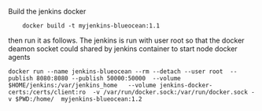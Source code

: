 
Build the jenkins docker 

```docker
    docker build -t myjenkins-blueocean:1.1
```

then run it as follows. The jenkins is run with user root so that the docker deamon socket could shared by jenkins container to start node docker agents 

```docker
docker run --name jenkins-blueocean --rm --detach --user root  --publish 8080:8080 --publish 50000:50000  --volume $HOME/jenkins:/var/jenkins_home   --volume jenkins-docker-certs:/certs/client:ro  -v /var/run/docker.sock:/var/run/docker.sock -v $PWD:/home/  myjenkins-blueocean:1.2
```
